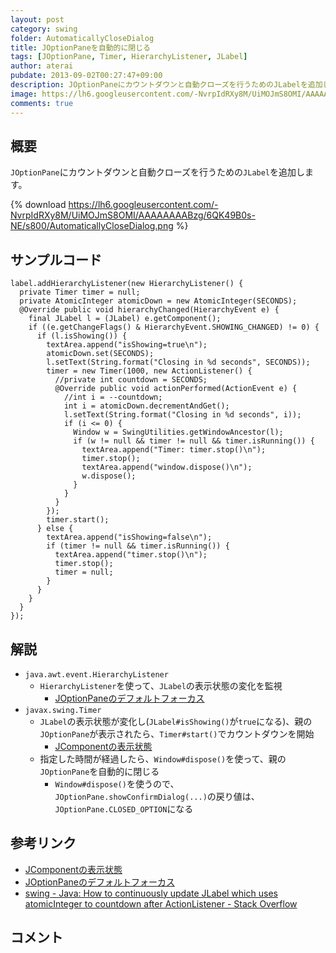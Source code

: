 ```yaml
---
layout: post
category: swing
folder: AutomaticallyCloseDialog
title: JOptionPaneを自動的に閉じる
tags: [JOptionPane, Timer, HierarchyListener, JLabel]
author: aterai
pubdate: 2013-09-02T00:27:47+09:00
description: JOptionPaneにカウントダウンと自動クローズを行うためのJLabelを追加します。
image: https://lh6.googleusercontent.com/-NvrpIdRXy8M/UiMOJmS8OMI/AAAAAAAABzg/6QK49B0s-NE/s800/AutomaticallyCloseDialog.png
comments: true
---
```

## 概要
`JOptionPane`にカウントダウンと自動クローズを行うための`JLabel`を追加します。

{% download https://lh6.googleusercontent.com/-NvrpIdRXy8M/UiMOJmS8OMI/AAAAAAAABzg/6QK49B0s-NE/s800/AutomaticallyCloseDialog.png %}

## サンプルコード
<pre class="prettyprint"><code>label.addHierarchyListener(new HierarchyListener() {
  private Timer timer = null;
  private AtomicInteger atomicDown = new AtomicInteger(SECONDS);
  @Override public void hierarchyChanged(HierarchyEvent e) {
    final JLabel l = (JLabel) e.getComponent();
    if ((e.getChangeFlags() &amp; HierarchyEvent.SHOWING_CHANGED) != 0) {
      if (l.isShowing()) {
        textArea.append("isShowing=true\n");
        atomicDown.set(SECONDS);
        l.setText(String.format("Closing in %d seconds", SECONDS));
        timer = new Timer(1000, new ActionListener() {
          //private int countdown = SECONDS;
          @Override public void actionPerformed(ActionEvent e) {
            //int i = --countdown;
            int i = atomicDown.decrementAndGet();
            l.setText(String.format("Closing in %d seconds", i));
            if (i &lt;= 0) {
              Window w = SwingUtilities.getWindowAncestor(l);
              if (w != null &amp;&amp; timer != null &amp;&amp; timer.isRunning()) {
                textArea.append("Timer: timer.stop()\n");
                timer.stop();
                textArea.append("window.dispose()\n");
                w.dispose();
              }
            }
          }
        });
        timer.start();
      } else {
        textArea.append("isShowing=false\n");
        if (timer != null &amp;&amp; timer.isRunning()) {
          textArea.append("timer.stop()\n");
          timer.stop();
          timer = null;
        }
      }
    }
  }
});
</code></pre>

## 解説
- `java.awt.event.HierarchyListener`
    - `HierarchyListener`を使って、`JLabel`の表示状態の変化を監視
        - [JOptionPaneのデフォルトフォーカス](http://ateraimemo.com/Swing/OptionPaneDefaultFocus.html)
- `javax.swing.Timer`
    - `JLabel`の表示状態が変化し(`JLabel#isShowing()`が`true`になる)、親の`JOptionPane`が表示されたら、`Timer#start()`でカウントダウンを開始
        - [JComponentの表示状態](http://ateraimemo.com/Swing/ShowingDisplayableVisible.html)
    - 指定した時間が経過したら、`Window#dispose()`を使って、親の`JOptionPane`を自動的に閉じる
        - `Window#dispose()`を使うので、`JOptionPane.showConfirmDialog(...)`の戻り値は、`JOptionPane.CLOSED_OPTION`になる

<!-- dummy comment line for breaking list -->

## 参考リンク
- [JComponentの表示状態](http://ateraimemo.com/Swing/ShowingDisplayableVisible.html)
- [JOptionPaneのデフォルトフォーカス](http://ateraimemo.com/Swing/OptionPaneDefaultFocus.html)
- [swing - Java: How to continuously update JLabel which uses atomicInteger to countdown after ActionListener - Stack Overflow](https://stackoverflow.com/questions/10021969/java-how-to-continuously-update-jlabel-which-uses-atomicinteger-to-countdown-af)

<!-- dummy comment line for breaking list -->

## コメント
